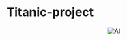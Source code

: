 # Titanic-project

<p align="center">
  <img src="https://media4.giphy.com/media/v1.Y2lkPTc5MGI3NjExN2I1eGZpdjZ6eWloeTlnazc5amh6N2Fhc29jb2o3b2M0end2dDE2ayZlcD12MV9pbnRlcm5hbF9naWZfYnlfaWQmY3Q9Zw/CVukhGAkul0lO/giphy.gif" alt="AI" />
</p>
